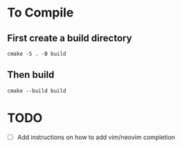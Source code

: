 # To Compile
## First create a build directory
`cmake -S . -B build`
## Then build
`cmake --build build`


# TODO
- [ ] Add instructions on how to add vim/neovim completion
